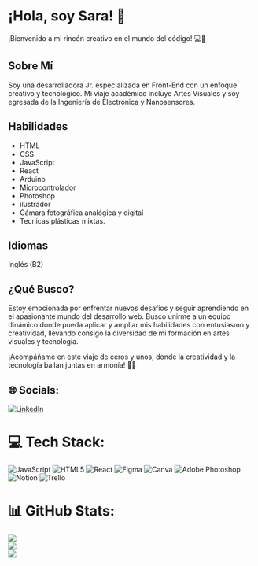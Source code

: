 # ¡Hola, soy Sara! 👋

¡Bienvenido a mi rincón creativo en el mundo del código! 💻🎨

## Sobre Mí

Soy una desarrolladora Jr. especializada en Front-End con un enfoque creativo y tecnológico. Mi viaje académico incluye Artes Visuales y soy egresada de la Ingeniería de Electrónica y Nanosensores.

## Habilidades

- HTML
- CSS
- JavaScript
- React
- Arduino
- Microcontrolador
- Photoshop
- ilustrador
- Cámara fotográfica analógica y digital 
- Tecnicas plásticas mixtas.

## Idiomas

Inglés (B2)

## ¿Qué Busco?

Estoy emocionada por enfrentar nuevos desafíos y seguir aprendiendo en el apasionante mundo del desarrollo web. Busco unirme a un equipo dinámico donde pueda aplicar y ampliar mis habilidades con entusiasmo y creatividad, llevando consigo la diversidad de mi formación en artes visuales y tecnología.

¡Acompáñame en este viaje de ceros y unos, donde la creatividad y la tecnología bailan juntas en armonía! 💃🚀

## 🌐 Socials:
[![LinkedIn](https://img.shields.io/badge/LinkedIn-%230077B5.svg?logo=linkedin&logoColor=white)](https://www.linkedin.com/in/sara-arvizu/)


# 💻 Tech Stack:
![JavaScript](https://img.shields.io/badge/javascript-%23323330.svg?style=for-the-badge&logo=javascript&logoColor=%23F7DF1E) ![HTML5](https://img.shields.io/badge/html5-%23E34F26.svg?style=for-the-badge&logo=html5&logoColor=white) ![React](https://img.shields.io/badge/react-%2320232a.svg?style=for-the-badge&logo=react&logoColor=%2361DAFB) ![Figma](https://img.shields.io/badge/figma-%23F24E1E.svg?style=for-the-badge&logo=figma&logoColor=white) ![Canva](https://img.shields.io/badge/Canva-%2300C4CC.svg?style=for-the-badge&logo=Canva&logoColor=white) ![Adobe Photoshop](https://img.shields.io/badge/adobe%20photoshop-%2331A8FF.svg?style=for-the-badge&logo=adobe%20photoshop&logoColor=white) ![Notion](https://img.shields.io/badge/Notion-%23000000.svg?style=for-the-badge&logo=notion&logoColor=white) ![Trello](https://img.shields.io/badge/Trello-%23026AA7.svg?style=for-the-badge&logo=Trello&logoColor=white)
# 📊 GitHub Stats:
![](https://github-readme-stats.vercel.app/api?username=DolB612&theme=radical&hide_border=false&include_all_commits=false&count_private=false)<br/>
![](https://github-readme-streak-stats.herokuapp.com/?user=DolB612&theme=radical&hide_border=false)<br/>
![](https://github-readme-stats.vercel.app/api/top-langs/?username=DolB612&theme=radical&hide_border=false&include_all_commits=false&count_private=false&layout=compact)

